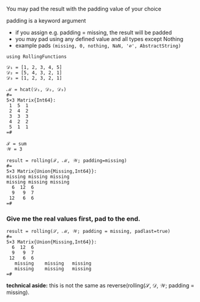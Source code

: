 You may pad the result with the padding value of your choice

padding is a keyword argument
- if you assign e.g. padding = missing, the result will be padded
- you may pad using any defined value and all types except Nothing
- example pads `(missing, 0, nothing, NaN, '∅', AbstractString)`

```
using RollingFunctions

𝒟₁ = [1, 2, 3, 4, 5]
𝒟₂ = [5, 4, 3, 2, 1]
𝒟₃ = [1, 2, 3, 2, 1]

ℳ = hcat(𝒟₁, 𝒟₂, 𝒟₃)
#=
5×3 Matrix{Int64}:
 1  5  1
 2  4  2
 3  3  3
 4  2  2
 5  1  1
=#

ℱ = sum
𝒲 = 3

result = rolling(ℱ, ℳ, 𝒲; padding=missing)
#=
5×3 Matrix{Union{Missing,Int64}}:
missing missing missing
missing missing missing
  6  12  6
  9   9  7
 12   6  6
=#
```

### Give me the real values first, pad to the end.
```
result = rolling(𝒮, ℳ, 𝒲; padding = missing, padlast=true)
#=
5×3 Matrix{Union{Missing,Int64}}:
  6  12  6
  9   9  7
 12   6  6
   missing    missing   missing
   missing    missing   missing
=#
```
**technical aside:** this is not the same as reverse(rolling(𝒮, 𝒟, 𝒲; padding = missing).


